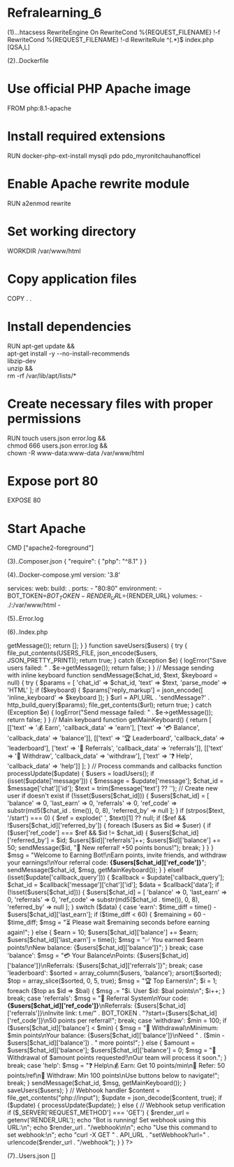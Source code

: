 # Refralearning_6

(1)...htacsess
<IfModule mod_rewrite.c>
    RewriteEngine On
    RewriteCond %{REQUEST_FILENAME} !-f
    RewriteCond %{REQUEST_FILENAME} !-d
    RewriteRule ^(.*)$ index.php [QSA,L]
</IfModule>

(2)..Dockerfile
# Use official PHP Apache image
FROM php:8.1-apache

# Install required extensions
RUN docker-php-ext-install mysqli pdo pdo_myronitchauhanofficel

# Enable Apache rewrite module
RUN a2enmod rewrite

# Set working directory
WORKDIR /var/www/html

# Copy application files
COPY . .

# Install dependencies
RUN apt-get update && \
    apt-get install -y --no-install-recommends \
    libzip-dev \
    unzip && \
    rm -rf /var/lib/apt/lists/*

# Create necessary files with proper permissions
RUN touch users.json error.log && \
    chmod 666 users.json error.log && \
    chown -R www-data:www-data /var/www/html

# Expose port 80
EXPOSE 80

# Start Apache
CMD ["apache2-foreground"]

(3)..Composer.json
{
    "require": {
        "php": "^8.1"
    }
}

(4)..Docker-compose.yml
version: '3.8'

services:
  web:
    build: .
    ports:
      - "80:80"
    environment:
      - BOT_TOKEN=${BOT_TOKEN}
      - RENDER_URL=${RENDER_URL}
    volumes:
      - ./:/var/www/html
      -   

(5)..Error.log


(6)..Index.php
<?php
// Bot configuration
define('BOT_TOKEN', getenv('BOT_TOKEN'));
define('API_URL', 'https://api.telegram.org/bot' . BOT_TOKEN . '/');
define('USERS_FILE', 'users.json');
define('ERROR_LOG', 'error.log');

// Error logging
function logError($message) {
    $timestamp = date('Y-m-d H:i:s');
    file_put_contents(ERROR_LOG, "[$timestamp] $message\n", FILE_APPEND);
}

// Data management
function loadUsers() {
    try {
        if (!file_exists(USERS_FILE)) {
            file_put_contents(USERS_FILE, json_encode([]));
        }
        return json_decode(file_get_contents(USERS_FILE), true) ?: [];
    } catch (Exception $e) {
        logError("Load users failed: " . $e->getMessage());
        return [];
    }
}

function saveUsers($users) {
    try {
        file_put_contents(USERS_FILE, json_encode($users, JSON_PRETTY_PRINT));
        return true;
    } catch (Exception $e) {
        logError("Save users failed: " . $e->getMessage());
        return false;
    }
}

// Message sending with inline keyboard
function sendMessage($chat_id, $text, $keyboard = null) {
    try {
        $params = [
            'chat_id' => $chat_id,
            'text' => $text,
            'parse_mode' => 'HTML'
        ];

        if ($keyboard) {
            $params['reply_markup'] = json_encode([
                'inline_keyboard' => $keyboard
            ]);
        }

        $url = API_URL . 'sendMessage?' . http_build_query($params);
        file_get_contents($url);
        return true;
    } catch (Exception $e) {
        logError("Send message failed: " . $e->getMessage());
        return false;
    }
}

// Main keyboard
function getMainKeyboard() {
    return [
        [['text' => '💰 Earn', 'callback_data' => 'earn'], ['text' => '💳 Balance', 'callback_data' => 'balance']],
        [['text' => '🏆 Leaderboard', 'callback_data' => 'leaderboard'], ['text' => '👥 Referrals', 'callback_data' => 'referrals']],
        [['text' => '🏧 Withdraw', 'callback_data' => 'withdraw'], ['text' => '❓ Help', 'callback_data' => 'help']]
    ];
}

// Process commands and callbacks
function processUpdate($update) {
    $users = loadUsers();

    if (isset($update['message'])) {
        $message = $update['message'];
        $chat_id = $message['chat']['id'];
        $text = trim($message['text'] ?? '');

        // Create new user if doesn't exist
        if (!isset($users[$chat_id])) {
            $users[$chat_id] = [
                'balance' => 0,
                'last_earn' => 0,
                'referrals' => 0,
                'ref_code' => substr(md5($chat_id . time()), 0, 8),
                'referred_by' => null
            ];
        }

        if (strpos($text, '/start') === 0) {
            $ref = explode(' ', $text)[1] ?? null;
            if ($ref && !$users[$chat_id]['referred_by']) {
                foreach ($users as $id => $user) {
                    if ($user['ref_code'] === $ref && $id != $chat_id) {
                        $users[$chat_id]['referred_by'] = $id;
                        $users[$id]['referrals']++;
                        $users[$id]['balance'] += 50;
                        sendMessage($id, "🎉 New referral! +50 points bonus!");
                        break;
                    }
                }
            }

            $msg = "Welcome to Earning Bot!\nEarn points, invite friends, and withdraw your earnings!\nYour referral code: <b>{$users[$chat_id]['ref_code']}</b>";
            sendMessage($chat_id, $msg, getMainKeyboard());
        }

    } elseif (isset($update['callback_query'])) {
        $callback = $update['callback_query'];
        $chat_id = $callback['message']['chat']['id'];
        $data = $callback['data'];

        if (!isset($users[$chat_id])) {
            $users[$chat_id] = [
                'balance' => 0,
                'last_earn' => 0,
                'referrals' => 0,
                'ref_code' => substr(md5($chat_id . time()), 0, 8),
                'referred_by' => null
            ];
        }

        switch ($data) {
            case 'earn':
                $time_diff = time() - $users[$chat_id]['last_earn'];
                if ($time_diff < 60) {
                    $remaining = 60 - $time_diff;
                    $msg = "⏳ Please wait $remaining seconds before earning again!";
                } else {
                    $earn = 10;
                    $users[$chat_id]['balance'] += $earn;
                    $users[$chat_id]['last_earn'] = time();
                    $msg = "✅ You earned $earn points!\nNew balance: {$users[$chat_id]['balance']}";
                }
                break;

            case 'balance':
                $msg = "💳 Your Balance\nPoints: {$users[$chat_id]['balance']}\nReferrals: {$users[$chat_id]['referrals']}";
                break;

            case 'leaderboard':
                $sorted = array_column($users, 'balance');
                arsort($sorted);
                $top = array_slice($sorted, 0, 5, true);
                $msg = "🏆 Top Earners\n";
                $i = 1;
                foreach ($top as $id => $bal) {
                    $msg .= "$i. User $id: $bal points\n";
                    $i++;
                }
                break;

            case 'referrals':
                $msg = "👥 Referral System\nYour code: <b>{$users[$chat_id]['ref_code']}</b>\nReferrals: {$users[$chat_id]['referrals']}\nInvite link: t.me/" . BOT_TOKEN . "?start={$users[$chat_id]['ref_code']}\n50 points per referral!";
                break;

            case 'withdraw':
                $min = 100;
                if ($users[$chat_id]['balance'] < $min) {
                    $msg = "🏧 Withdrawal\nMinimum: $min points\nYour balance: {$users[$chat_id]['balance']}\nNeed " . ($min - $users[$chat_id]['balance']) . " more points!";
                } else {
                    $amount = $users[$chat_id]['balance'];
                    $users[$chat_id]['balance'] = 0;
                    $msg = "🏧 Withdrawal of $amount points requested!\nOur team will process it soon.";
                }
                break;

            case 'help':
                $msg = "❓ Help\n💰 Earn: Get 10 points/min\n👥 Refer: 50 points/ref\n🏧 Withdraw: Min 100 points\nUse buttons below to navigate!";
                break;
        }

        sendMessage($chat_id, $msg, getMainKeyboard());
    }

    saveUsers($users);
}

// Webhook handler
$content = file_get_contents("php://input");
$update = json_decode($content, true);

if ($update) {
    processUpdate($update);
} else {
    // Webhook setup verification
    if ($_SERVER['REQUEST_METHOD'] === 'GET') {
        $render_url = getenv('RENDER_URL');
        echo "Bot is running! Set webhook using this URL:\n";
        echo $render_url . "/webhook\n\n";
        echo "Use this command to set webhook:\n";
        echo "curl -X GET " . API_URL . "setWebhook?url=" . urlencode($render_url . "/webhook");
    }
}
?>

(7)..Users.json
[]